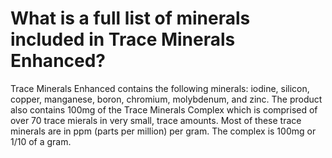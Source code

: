 # What is a full list of minerals included in Trace Minerals Enhanced?

Trace Minerals Enhanced contains the following minerals: iodine, silicon, copper, manganese, boron, chromium, molybdenum, and zinc. The product also contains 100mg of the Trace Minerals Complex which is comprised of over 70 trace mierals in very small, trace amounts. Most of these trace minerals are in ppm (parts per million) per gram. The complex is 100mg or 1/10 of a gram.